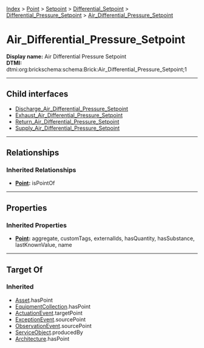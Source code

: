 [Index](../../../../../index.md) > [Point](../../../../Point.md) > [Setpoint](../../../Setpoint.md) > [Differential_Setpoint](../../Differential_Setpoint.md) > [Differential_Pressure_Setpoint](../Differential_Pressure_Setpoint.md) > [Air_Differential_Pressure_Setpoint](#)
# Air_Differential_Pressure_Setpoint

**Display name:** Air Differential Pressure Setpoint<br />
**DTMI:** dtmi:org:brickschema:schema:Brick:Air_Differential_Pressure_Setpoint;1

---

## Child interfaces
* [Discharge_Air_Differential_Pressure_Setpoint](Discharge_Air_Differential_Pressure_Setpoint.md)
* [Exhaust_Air_Differential_Pressure_Setpoint](Exhaust_Air_Differential_Pressure_Setpoint.md)
* [Return_Air_Differential_Pressure_Setpoint](Return_Air_Differential_Pressure_Setpoint.md)
* [Supply_Air_Differential_Pressure_Setpoint](Supply_Air_Differential_Pressure_Setpoint.md)

---

## Relationships

### Inherited Relationships
* **[Point](../../../../Point.md):** isPointOf

---

## Properties

### Inherited Properties
* **[Point](../../../../Point.md):** aggregate, customTags, externalIds, hasQuantity, hasSubstance, lastKnownValue, name

---

## Target Of
### Inherited
* [Asset](../../../../../Asset/Asset.md).hasPoint
* [EquipmentCollection](../../../../../Collection/EquipmentCollection.md).hasPoint
* [ActuationEvent](../../../../../Event/PointEvent/ActuationEvent.md).targetPoint
* [ExceptionEvent](../../../../../Event/PointEvent/ExceptionEvent.md).sourcePoint
* [ObservationEvent](../../../../../Event/PointEvent/ObservationEvent.md).sourcePoint
* [ServiceObject](../../../../../Information/ServiceObject/ServiceObject.md).producedBy
* [Architecture](../../../../../Space/Architecture/Architecture.md).hasPoint
